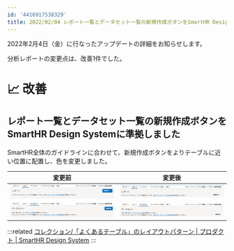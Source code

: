 ```yaml
---
id: '4416917538329'
title: 2022/02/04 レポート一覧とデータセット一覧の新規作成ボタンをSmartHR Design Systemに準拠しました
---
```

2022年2月4日（金）に行なったアップデートの詳細をお知らせします。

分析レポートの変更点は、改善1件でした。

# 📈 改善

## レポート一覧とデータセット一覧の新規作成ボタンをSmartHR Design Systemに準拠しました

SmartHR全体のガイドラインに合わせて、新規作成ボタンをよりテーブルに近い位置に配置し、色を変更しました。

| **変更前** | **変更後** |
| --- | --- |
| ![](./8682ec99-1b13-4d00-b08f-0341aa932a18-960x132r.png) | ![](./f2752b49-1e2f-40cb-ae9b-63e7c0b35894-960x114r.png) |
| ![](./256d85df-d6d6-4405-af8e-588ec7e2e117-960x145r.png) | ![](./d8ee9bf8-90b3-4673-996b-677acc2c8bba-960x132r.png) |

:::related
[コレクション/「よくあるテーブル」のレイアウトパターン | プロダクト | SmartHR Design System](https://smarthr.design/products/design-guide/smarthr-table/)
:::
